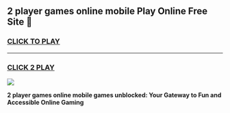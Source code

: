
## 2 player games online mobile Play Online Free Site 👋
<h3>
<a href="https://download.freeplayer.one?title=2_player_games_online_mobile&ref=21F">CLICK TO PLAY</a></h3>
<hr>

<h3>
<a href="https://download.freeplayer.one?title=2_player_games_online_mobile&ref=21F">CLICK 2 PLAY</a>
  
</h3>

<a href="https://download.freeplayer.one?title=2_player_games_online_mobile&ref=21F"><img src="https://cdnb.artstation.com/p/assets/images/images/032/539/853/original/anto-thomas-button-gif.gif"></a>


**2 player games online mobile games unblocked: Your Gateway to Fun and Accessible Online Gaming**

